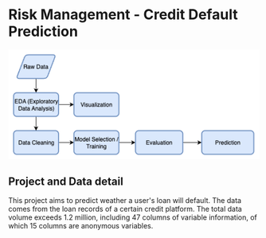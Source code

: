 # Risk Management - Credit Default Prediction
![Workflow](images/riskmanagement_workflow.png)
## Project and Data detail
This project aims to predict weather a user's loan will default. The data comes from the loan records of a certain credit platform. The total data volume exceeds 1.2 million, including 47 columns of variable information, of which 15 columns are anonymous variables.
